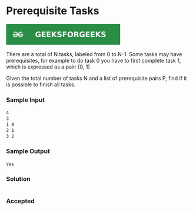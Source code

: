 # Prerequisite Tasks

[![Problem Link](../assets/gfg.svg)](https://practice.geeksforgeeks.org/problems/prerequisite-tasks/1/#)

There are a total of N tasks, labeled from 0 to N-1. Some tasks may have prerequisites, for example to do task 0 you have to first complete task 1, which is expressed as a pair: [0, 1]

Given the total number of tasks N and a list of prerequisite pairs P, find if it is possible to finish all tasks.

### Sample Input
```
4
3
1 0
2 1
3 2
```
### Sample Output
```
Yes
```

### Solution
```cpp

```

### Accepted
